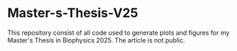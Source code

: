 # Master-s-Thesis-V25
This repository consist of all code used to generate plots and figures for my Master's Thesis in Biophysics 2025. The article is not public.
